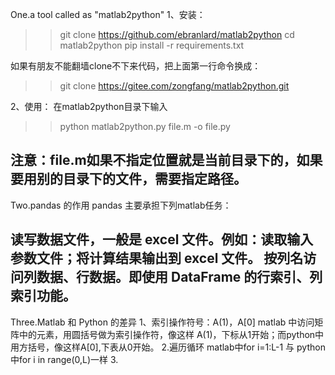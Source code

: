 One.a tool called as "matlab2python"
1、安装：
>>git clone https://github.com/ebranlard/matlab2python
>>cd matlab2python
>>pip install -r requirements.txt

如果有朋友不能翻墙clone不下来代码，把上面第一行命令换成：
>>git clone https://gitee.com/zongfang/matlab2python.git

2、使用：
在matlab2python目录下输入
>>python matlab2python.py file.m -o file.py

注意：file.m如果不指定位置就是当前目录下的，如果要用别的目录下的文件，需要指定路径。
-----------------------------------------------------------------------------------------------
Two.pandas 的作用
pandas 主要承担下列matlab任务：

读写数据文件，一般是 excel 文件。例如：读取输入参数文件；将计算结果输出到 excel 文件。
按列名访问列数据、行数据。即使用 DataFrame 的行索引、列索引功能。
-------------------------------------------------------------------------------------------------
Three.Matlab 和 Python 的差异
1、索引操作符号：A(1)，A[0]
matlab 中访问矩阵中的元素，用圆括号做为索引操作符，像这样 A(1)，下标从1开始；而python中用方括号，像这样A[0],下表从0开始。
2.遍历循环
matlab中for i=1:L-1 与 python中for i in range(0,L)一样
3.


